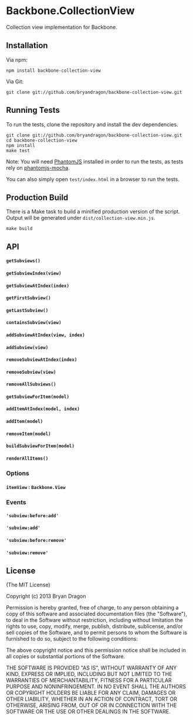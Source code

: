 # Backbone.CollectionView

Collection view implementation for Backbone.

## Installation

Via npm:

```
npm install backbone-collection-view
```

Via Git:

```
git clone git://github.com/bryandragon/backbone-collection-view.git
```

## Running Tests

To run the tests, clone the repository and install the dev dependencies.

```
git clone git://github.com/bryandragon/backbone-collection-view.git
cd backbone-collection-view
npm install
make test
```

Note: You will need [PhantomJS](http://phantomjs.org) installed in order to run the tests, as tests rely on [phantomjs-mocha](https://github.com/metaskills/mocha-phantomjs).

You can also simply open `test/index.html` in a browser to run the tests.

## Production Build

There is a Make task to build a minified production version of the script. Output will be generated under `dist/collection-view.min.js`.

```
make build
```

## API

#### `getSubviews()`

#### `getSubviewIndex(view)`

#### `getSubviewAtIndex(index)`

#### `getFirstSubview()`

#### `getLastSubview()`

#### `containsSubview(view)`

#### `addSubviewAtIndex(view, index)`

#### `addSubview(view)`

#### `removeSubviewAtIndex(index)`

#### `removeSubview(view)`

#### `removeAllSubviews()`

#### `getSubviewForItem(model)`

#### `addItemAtIndex(model, index)`

#### `addItem(model)`

#### `removeItem(model)`

#### `buildSubviewForItem(model)`

#### `renderAllItems()`

### Options

#### `itemView` : `Backbone.View`

### Events

#### `'subview:before:add'`

#### `'subview:add'`

#### `'subview:before:remove'`

#### `'subview:remove'`

## License

(The MIT License)

Copyright (c) 2013 Bryan Dragon

Permission is hereby granted, free of charge, to any person obtaining
a copy of this software and associated documentation files (the
"Software"), to deal in the Software without restriction, including
without limitation the rights to use, copy, modify, merge, publish,
distribute, sublicense, and/or sell copies of the Software, and to
permit persons to whom the Software is furnished to do so, subject to
the following conditions:

The above copyright notice and this permission notice shall be
included in all copies or substantial portions of the Software.

THE SOFTWARE IS PROVIDED "AS IS", WITHOUT WARRANTY OF ANY KIND,
EXPRESS OR IMPLIED, INCLUDING BUT NOT LIMITED TO THE WARRANTIES OF
MERCHANTABILITY, FITNESS FOR A PARTICULAR PURPOSE AND
NONINFRINGEMENT. IN NO EVENT SHALL THE AUTHORS OR COPYRIGHT HOLDERS BE
LIABLE FOR ANY CLAIM, DAMAGES OR OTHER LIABILITY, WHETHER IN AN ACTION
OF CONTRACT, TORT OR OTHERWISE, ARISING FROM, OUT OF OR IN CONNECTION
WITH THE SOFTWARE OR THE USE OR OTHER DEALINGS IN THE SOFTWARE.
